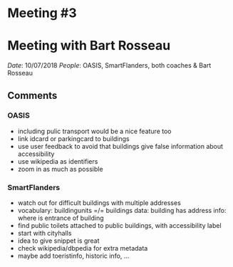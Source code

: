 # Meeting #3
# Meeting with Bart Rosseau

*Date*: 10/07/2018
*People*: OASIS, SmartFlanders, both coaches & Bart Rosseau

## Comments
### OASIS
- including pulic transport would be a nice feature too
- link idcard or parkingcard to buildings
- use user feedback to avoid that buildings give false information about accessibility
- use wikipedia as identifiers
- zoom in as much as possible

### SmartFlanders
- watch out for difficult buildings with multiple addresses
- vocabulary:
  buildingunits =/= buildings
  data: building has address
  info: where is entrance of building
- find public toilets attached to public buildings, with accessibility label
- start with cityhalls
- idea to give snippet is great
- check wikipedia/dbpedia for extra metadata
- maybe add toeristinfo, historic info, ...
